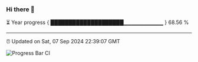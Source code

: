 ### Hi there 👋

⏳ Year progress { ████████████████████▁▁▁▁▁▁▁▁▁▁ } 68.56 %

---

⏰ Updated on Sat, 07 Sep 2024 22:39:07 GMT

![Progress Bar CI](https://github.com/IshwaranRudhara/GIT-ACTION/workflows/Progress%20Bar%20CI/badge.svg)
